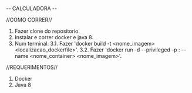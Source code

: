 -- CALCULADORA --

//COMO CORRER//

1. Fazer clone do repositorio.
2. Instalar e correr docker e java 8.
3. Num terminal:
    3.1. Fazer 'docker build -t <nome_imagem> <localizacao_dockerfile>'.
    3.2. Fazer 'docker run -d --privileged -p <porta>:<porta> --name <nome_container> <nome_imagem>'.

//REQUERIMENTOS//

1. Docker
2. Java 8

